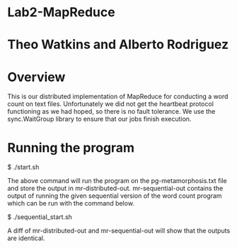 # Lab2-MapReduce
# Theo Watkins and Alberto Rodriguez

# Overview

This is our distributed implementation of MapReduce for conducting a word count on text files.  Unfortunately we did not get the heartbeat protocol functioning as we had hoped, so there is no fault tolerance. We use the sync.WaitGroup library to ensure that our jobs finish execution.  


# Running the program

$ ./start.sh

The above command will run the program on the pg-metamorphosis.txt file and store the output in mr-distributed-out.  mr-sequential-out contains the output of running the given sequential version of the word count program which can be run with the command below.

$ ./sequential_start.sh

A diff of mr-distributed-out and mr-sequential-out will show that the outputs are identical.  